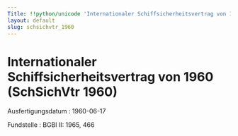 ```yaml
---
Title: !!python/unicode 'Internationaler Schiffsicherheitsvertrag von 1960'
layout: default
slug: schsichvtr_1960
---
```


# Internationaler Schiffsicherheitsvertrag von 1960 (SchSichVtr 1960)

Ausfertigungsdatum
:   1960-06-17

Fundstelle
:   BGBl II: 1965, 466

